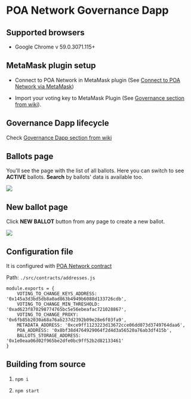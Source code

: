 # POA Network Governance Dapp

## Supported browsers

* Google Chrome v 59.0.3071.115+

## MetaMask plugin setup

* Connect to POA Network in MetaMask plugin (See [Connect to POA Network via MetaMask](https://github.com/poanetwork/wiki/blob/master/MetaMask-connect.md#connect-to-poa-network-via-metamask))

* Import your voting key to MetaMask Plugin (See [Governance section from wiki](https://github.com/poanetwork/wiki/blob/master/governance.md)).

## Governance Dapp lifecycle

Check [Governance Dapp section from wiki](https://github.com/poanetwork/wiki/blob/master/governance.md)

## Ballots page
You'll see the page with the list of all ballots. Here you can switch to see **ACTIVE** ballots. 
**Search** by ballots' data is available too.

![](./docs/ballots.png)


## New ballot page
Click **NEW BALLOT** button from any page to create a new ballot. 

![](./docs/new_ballot.png)


## Configuration file
It is configured with [POA Network contract](https://github.com/poanetwork/poa-network-consensus-contracts)

Path: `./src/contracts/addresses.js`

```
module.exports = {
    VOTING_TO_CHANGE_KEYS_ADDRESS: '0x145a3d3bd5db8a0ad863b4949b6088d133726cdb',
    VOTING_TO_CHANGE_MIN_THRESHOLD: '0xad623f870298774765bc5e56ebeafac721028867',
    VOTING_TO_CHANGE_PROXY: '0x6fb85b2030a68a76ab237d2392b09e28e6f03fa9',
    METADATA_ADDRESS: '0xce9ff1123223d13672cce06dd073d3749764daa6',
    POA_ADDRESS: '0x8bf38d4764929064f2d4d3a56520a76ab3df415b',
    BALLOTS_STORAGE_ADDRESS: '0x1e0eaa06d02f965be2dfe0bc9ff52b2d82133461'
}
```

## Building from source

1) `npm i`

2) `npm start`